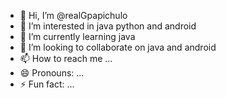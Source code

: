 - 👋 Hi, I’m @realGpapichulo
- 👀 I’m interested in java python and android
- 🌱 I’m currently learning java
- 💞️ I’m looking to collaborate on java and android
- 📫 How to reach me ...
- 😄 Pronouns: ...
- ⚡ Fun fact: ...

<!---
realGpapichulo/realGpapichulo is a ✨ special ✨ repository because its `README.md` (this file) appears on your GitHub profile.
You can click the Preview link to take a look at your changes.
--->
